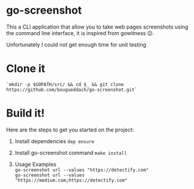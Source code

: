# go-screenshot

This a CLI application that allow you to take web pages screenshots using the command line interface, it is inspired from gowitness :wink:.

Unfortunately I could not get enough time for unit testing

# Clone it

    `mkdir -p $GOPATH/src/ && cd $_ && git clone https://github.com/bougueddach/go-screenshot.git`

# Build it!

Here are the steps to get you started on the project:
1) Install dependencies
    `dep ensure`
2) Install go-screenshot command
    `make install`

3) Usage Examples
   <br /> `go-screenshot url --values "https://detectify.com"`
   <br /> `go-screenshot url --values "https://medium.com;https://detectify.com"`

    
